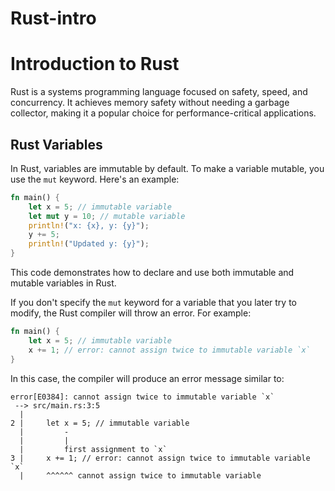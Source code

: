 # Rust-intro
# Introduction to Rust

Rust is a systems programming language focused on safety, speed, and concurrency. It achieves memory safety without needing a garbage collector, making it a popular choice for performance-critical applications.

## Rust Variables

In Rust, variables are immutable by default. To make a variable mutable, you use the `mut` keyword. Here's an example:

```rust
fn main() {
    let x = 5; // immutable variable
    let mut y = 10; // mutable variable
    println!("x: {x}, y: {y}");
    y += 5;
    println!("Updated y: {y}");
}
```

This code demonstrates how to declare and use both immutable and mutable variables in Rust.

If you don't specify the `mut` keyword for a variable that you later try to modify, the Rust compiler will throw an error. For example:

```rust
fn main() {
    let x = 5; // immutable variable
    x += 1; // error: cannot assign twice to immutable variable `x`
}
```

In this case, the compiler will produce an error message similar to:

```
error[E0384]: cannot assign twice to immutable variable `x`
 --> src/main.rs:3:5
  |
2 |     let x = 5; // immutable variable
  |         -
  |         |
  |         first assignment to `x`
3 |     x += 1; // error: cannot assign twice to immutable variable `x`
  |     ^^^^^^ cannot assign twice to immutable variable
```